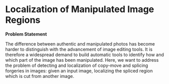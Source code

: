 # Localization of Manipulated Image Regions


**Problem Statement**

The difference between authentic and manipulated photos has become harder to distinguish with the advancement of image editing tools. It is therefore a widespread demand to build automatic tools to identify how and which part of the image has been manipulated.
Here, we want to address the problem of detecting and localization of copy-move and splicing forgeries in images: given an input image, localizing the spliced region which is cut from another image.
